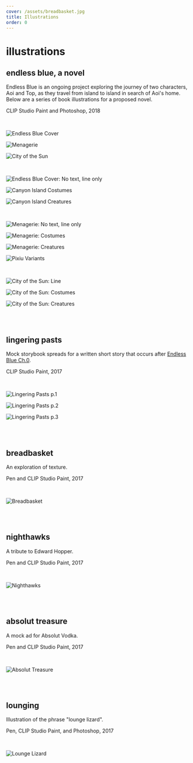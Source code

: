 ```yaml
---
cover: /assets/breadbasket.jpg
title: Illustrations
order: 0
---
```

# illustrations

## endless blue, a novel

Endless Blue is an ongoing project exploring the journey of two characters, Aoi and Top, as they travel from island to island in search of Aoi's home. Below are a series of book illustrations for a proposed novel.

CLIP Studio Paint and Photoshop, 2018

<br>

![Endless Blue Cover](https://mir-s3-cdn-cf.behance.net/project_modules/max_1200/12ef1465865505.5b0325c1515a7.jpg)

![Menagerie](https://mir-s3-cdn-cf.behance.net/project_modules/max_1200/440d2f65865505.5b0325c150731.jpg)

![City of the Sun](https://mir-s3-cdn-cf.behance.net/project_modules/max_1200/d3960d65865505.5b0325c14f6e3.jpg)

<br>

![Endless Blue Cover: No text, line only](https://mir-s3-cdn-cf.behance.net/project_modules/max_1200/2333ff65865505.5b0325c14feb6.jpg)

![Canyon Island Costumes](https://mir-s3-cdn-cf.behance.net/project_modules/max_1200/aa763f65865505.5b0325c14e9ab.jpg)

![Canyon Island Creatures](https://mir-s3-cdn-cf.behance.net/project_modules/max_1200/2ec72065865505.5b0325c14f14b.jpg)

<br>

![Menagerie: No text, line only](https://mir-s3-cdn-cf.behance.net/project_modules/max_1200/637ab665865505.5b0325c14e1ad.jpg)

![Menagerie: Costumes](https://mir-s3-cdn-cf.behance.net/project_modules/max_1200/a24dea65865505.5b0325c151d71.jpg)

![Menagerie: Creatures](https://mir-s3-cdn-cf.behance.net/project_modules/max_1200/6438c565865505.5b0325c150cca.jpg)

![Pixiu Variants](https://mir-s3-cdn-cf.behance.net/project_modules/max_1200/51c70f65865505.5b0325c14d9f4.jpg)

<br>

![City of the Sun: Line](https://mir-s3-cdn-cf.behance.net/project_modules/max_1200/bc5d7a65865505.5b0325c151155.jpg)

![City of the Sun: Costumes](https://mir-s3-cdn-cf.behance.net/project_modules/max_1200/349a1065865505.5b0325c14d241.jpg)

![City of the Sun: Creatures](https://mir-s3-cdn-cf.behance.net/project_modules/max_1200/320bc165865505.5b0325c1502ac.jpg)

<br>

<br>

## lingering pasts

Mock storybook spreads for a written short story that occurs after [Endless Blue Ch.0](https://karen-ye.com/portfolio/endless-blue/).

CLIP Studio Paint, 2017

<br>

![Lingering Pasts p.1](https://mir-s3-cdn-cf.behance.net/project_modules/max_1200/eee54862416993.5a8f58c60a155.jpg)

![Lingering Pasts p.2](https://mir-s3-cdn-cf.behance.net/project_modules/max_1200/c2693462416993.5a8f58c609d8a.jpg)

![Lingering Pasts p.3](https://mir-s3-cdn-cf.behance.net/project_modules/max_1200/d5a22862416993.5a8f58c609885.jpg)

<br>

<br>

## breadbasket

An exploration of texture.

Pen and CLIP Studio Paint, 2017

<br> 

![Breadbasket](https://mir-s3-cdn-cf.behance.net/project_modules/max_1200/b2382e61468895.5a6fc5110332b.jpg)



<br>

<br>

## nighthawks

A tribute to Edward Hopper.

Pen and CLIP Studio Paint, 2017

<br>

![Nighthawks](https://mir-s3-cdn-cf.behance.net/project_modules/1400/4e748f61469217.5a6fc7ce4699f.jpg)

<br>

<br>

## absolut treasure

A mock ad for Absolut Vodka.

Pen and CLIP Studio Paint, 2017

<br>

![Absolut Treasure](https://mir-s3-cdn-cf.behance.net/project_modules/max_1200/eedc2662378979.5a8e412a7e963.jpg)

<br>

<br>


## lounging

Illustration of the phrase "lounge lizard".

Pen, CLIP Studio Paint, and Photoshop, 2017

<br>

![Lounge Lizard](https://mir-s3-cdn-cf.behance.net/project_modules/max_1200/d1a77e62416297.5a8f42f7a853c.jpg)
